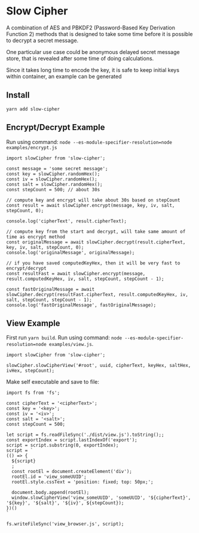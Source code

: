 # Slow Cipher

A combination of AES and PBKDF2 (Password-Based Key Derivation Function 2) methods that is designed to take some time before it is possible to decrypt a secret message.

One particular use case could be anonymous delayed secret message store, that is revealed after some time of doing calculations.

Since it takes long time to encode the key, it is safe to keep initial keys within container, an example can be generated 

## Install

```
yarn add slow-cipher
```

## Encrypt/Decrypt Example

Run using command: `node --es-module-specifier-resolution=node examples/encrypt.js`

```
import slowCipher from 'slow-cipher';

const message = 'some secret message';
const key = slowCipher.randomHex();
const iv = slowCipher.randomHex();
const salt = slowCipher.randomHex();
const stepCount = 500; // about 30s

// compute key and encrypt will take about 30s based on stepCount
const result = await slowCipher.encrypt(message, key, iv, salt, stepCount, 0);

console.log('cipherText', result.cipherText);

// compute key from the start and decrypt, will take same amount of time as encrypt method
const originalMessage = await slowCipher.decrypt(result.cipherText, key, iv, salt, stepCount, 0);
console.log('originalMessage', originalMessage);

// if you have saved computedKeyHex, then it will be very fast to encrypt/decrypt
const resultFast = await slowCipher.encrypt(message, result.computedKeyHex, iv, salt, stepCount, stepCount - 1);

const fastOriginalMessage = await slowCipher.decrypt(resultFast.cipherText, result.computedKeyHex, iv, salt, stepCount, stepCount - 1);
console.log('fastOriginalMessage', fastOriginalMessage);
```

## View Example

First run `yarn build`.
Run using command: `node --es-module-specifier-resolution=node examples/view.js`.

```
import slowCipher from 'slow-cipher';

slowCipher.slowCipherView('#root', uuid, cipherText, keyHex, saltHex, ivHex, stepCount);
```

Make self executable and save to file:

```
import fs from 'fs';

const cipherText = '<cipherText>';
const key = '<key>';
const iv = '<iv>';
const salt = '<salt>';
const stepCount = 500; 

let script = fs.readFileSync('./dist/view.js').toString();;
const exportIndex = script.lastIndexOf('export');
script = script.substring(0, exportIndex);
script = `
(() => {
  ${script}
  ;
  const rootEl = document.createElement('div');
  rootEl.id = 'view_someUUID';
  rootEl.style.cssText = 'position: fixed; top: 50px;';

  document.body.append(rootEl);
  window.slowCipherView('view_someUUID', 'someUUID', '${cipherText}', '${key}', '${salt}', '${iv}', ${stepCount});
})()
`

fs.writeFileSync('view_browser.js', script);
```